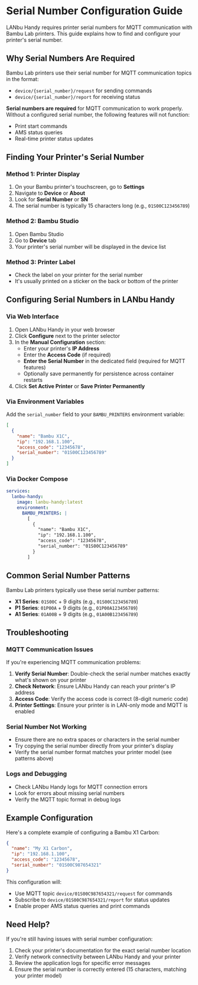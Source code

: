 # Serial Number Configuration Guide

LANbu Handy requires printer serial numbers for MQTT communication with Bambu Lab printers. This guide explains how to find and configure your printer's serial number.

## Why Serial Numbers Are Required

Bambu Lab printers use their serial number for MQTT communication topics in the format:
- `device/{serial_number}/request` for sending commands
- `device/{serial_number}/report` for receiving status

**Serial numbers are required** for MQTT communication to work properly. Without a configured serial number, the following features will not function:
- Print start commands
- AMS status queries
- Real-time printer status updates

## Finding Your Printer's Serial Number

### Method 1: Printer Display
1. On your Bambu printer's touchscreen, go to **Settings**
2. Navigate to **Device** or **About**
3. Look for **Serial Number** or **SN**
4. The serial number is typically 15 characters long (e.g., `01S00C123456789`)

### Method 2: Bambu Studio
1. Open Bambu Studio
2. Go to **Device** tab
3. Your printer's serial number will be displayed in the device list

### Method 3: Printer Label
- Check the label on your printer for the serial number
- It's usually printed on a sticker on the back or bottom of the printer

## Configuring Serial Numbers in LANbu Handy

### Via Web Interface
1. Open LANbu Handy in your web browser
2. Click **Configure** next to the printer selector
3. In the **Manual Configuration** section:
   - Enter your printer's **IP Address**
   - Enter the **Access Code** (if required)
   - **Enter the Serial Number** in the dedicated field (required for MQTT features)
   - Optionally save permanently for persistence across container restarts
4. Click **Set Active Printer** or **Save Printer Permanently**

### Via Environment Variables
Add the `serial_number` field to your `BAMBU_PRINTERS` environment variable:

```json
[
  {
    "name": "Bambu X1C",
    "ip": "192.168.1.100", 
    "access_code": "12345678",
    "serial_number": "01S00C123456789"
  }
]
```

### Via Docker Compose
```yaml
services:
  lanbu-handy:
    image: lanbu-handy:latest
    environment:
      BAMBU_PRINTERS: |
        [
          {
            "name": "Bambu X1C",
            "ip": "192.168.1.100",
            "access_code": "12345678", 
            "serial_number": "01S00C123456789"
          }
        ]
```

## Common Serial Number Patterns

Bambu Lab printers typically use these serial number patterns:
- **X1 Series**: `01S00C` + 9 digits (e.g., `01S00C123456789`)
- **P1 Series**: `01P00A` + 9 digits (e.g., `01P00A123456789`)
- **A1 Series**: `01A00B` + 9 digits (e.g., `01A00B123456789`)

## Troubleshooting

### MQTT Communication Issues
If you're experiencing MQTT communication problems:

1. **Verify Serial Number**: Double-check the serial number matches exactly what's shown on your printer
2. **Check Network**: Ensure LANbu Handy can reach your printer's IP address
3. **Access Code**: Verify the access code is correct (8-digit numeric code)
4. **Printer Settings**: Ensure your printer is in LAN-only mode and MQTT is enabled

### Serial Number Not Working
- Ensure there are no extra spaces or characters in the serial number
- Try copying the serial number directly from your printer's display
- Verify the serial number format matches your printer model (see patterns above)

### Logs and Debugging
- Check LANbu Handy logs for MQTT connection errors
- Look for errors about missing serial numbers
- Verify the MQTT topic format in debug logs

## Example Configuration

Here's a complete example of configuring a Bambu X1 Carbon:

```json
{
  "name": "My X1 Carbon",
  "ip": "192.168.1.100",
  "access_code": "12345678",
  "serial_number": "01S00C987654321"
}
```

This configuration will:
- Use MQTT topic `device/01S00C987654321/request` for commands
- Subscribe to `device/01S00C987654321/report` for status updates
- Enable proper AMS status queries and print commands

## Need Help?

If you're still having issues with serial number configuration:
1. Check your printer's documentation for the exact serial number location
2. Verify network connectivity between LANbu Handy and your printer
3. Review the application logs for specific error messages
4. Ensure the serial number is correctly entered (15 characters, matching your printer model)